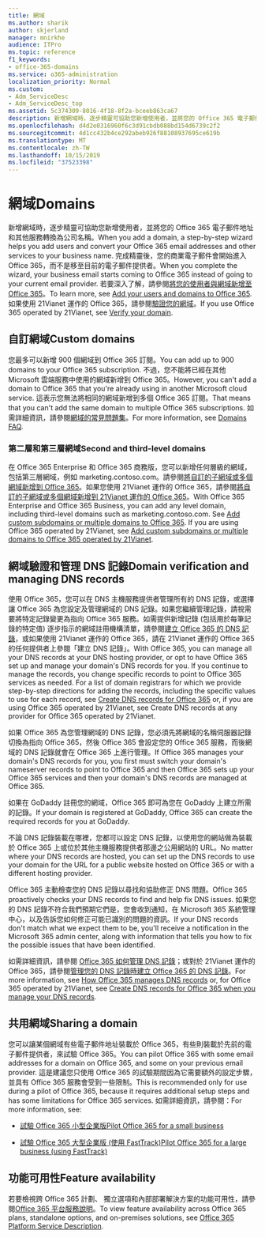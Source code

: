 ```yaml
---
title: 網域
ms.author: sharik
author: skjerland
manager: mnirkhe
audience: ITPro
ms.topic: reference
f1_keywords:
- office-365-domains
ms.service: o365-administration
localization_priority: Normal
ms.custom:
- Adm_ServiceDesc
- Adm_ServiceDesc_top
ms.assetid: 5c374309-8016-4f18-8f2a-bceeb863ca67
description: 新增網域時，逐步精靈可協助您新增使用者，並將您的 Office 365 電子郵件地址和其他服務轉換為公司名稱。 完成精靈後，您的商業電子郵件會開始進入 Office 365，而不是移至目前的電子郵件提供者。 若要深入了解，請參閱將您的使用者與網域新增至 Office 365。 如果使用 21Vianet 運作的 Office 365，請參閱驗證您的網域。
ms.openlocfilehash: d4d2e0316960f6c3d91cbdb088bd154d6739c2f2
ms.sourcegitcommit: 4d1cc432b4ce292abeb926f88108937695ce619b
ms.translationtype: MT
ms.contentlocale: zh-TW
ms.lasthandoff: 10/15/2019
ms.locfileid: "37523398"
---
```

# <a name="domains"></a><span data-ttu-id="354a1-106">網域</span><span class="sxs-lookup"><span data-stu-id="354a1-106">Domains</span></span>

<span data-ttu-id="354a1-107">新增網域時，逐步精靈可協助您新增使用者，並將您的 Office 365 電子郵件地址和其他服務轉換為公司名稱。</span><span class="sxs-lookup"><span data-stu-id="354a1-107">When you add a domain, a step-by-step wizard helps you add users and convert your Office 365 email addresses and other services to your business name.</span></span> <span data-ttu-id="354a1-108">完成精靈後，您的商業電子郵件會開始進入 Office 365，而不是移至目前的電子郵件提供者。</span><span class="sxs-lookup"><span data-stu-id="354a1-108">When you complete the wizard, your business email starts coming to Office 365 instead of going to your current email provider.</span></span> <span data-ttu-id="354a1-109">若要深入了解，請參閱[將您的使用者與網域新增至 Office 365](https://support.office.com/article/6383f56d-3d09-4dcb-9b41-b5f5a5efd611)。</span><span class="sxs-lookup"><span data-stu-id="354a1-109">To learn more, see [Add your users and domains to Office 365](https://support.office.com/article/6383f56d-3d09-4dcb-9b41-b5f5a5efd611).</span></span> <span data-ttu-id="354a1-110">如果使用 21Vianet 運作的 Office 365，請參閱[驗證您的網域](https://docs.microsoft.com/office365/admin/setup/add-domain)。</span><span class="sxs-lookup"><span data-stu-id="354a1-110">If you use Office 365 operated by 21Vianet, see [Verify your domain](https://docs.microsoft.com/office365/admin/setup/add-domain).</span></span>
  
## <a name="custom-domains"></a><span data-ttu-id="354a1-111">自訂網域</span><span class="sxs-lookup"><span data-stu-id="354a1-111">Custom domains</span></span>
<span data-ttu-id="354a1-112"><a name="BKMK_CustomDomains"> </a></span><span class="sxs-lookup"><span data-stu-id="354a1-112"></span></span>

<span data-ttu-id="354a1-113">您最多可以新增 900 個網域到 Office 365 訂閱。</span><span class="sxs-lookup"><span data-stu-id="354a1-113">You can add up to 900 domains to your Office 365 subscription.</span></span> <span data-ttu-id="354a1-114">不過，您不能將已經在其他 Microsoft 雲端服務中使用的網域新增到 Office 365。</span><span class="sxs-lookup"><span data-stu-id="354a1-114">However, you can't add a domain to Office 365 that you're already using in another Microsoft cloud service.</span></span> <span data-ttu-id="354a1-115">這表示您無法將相同的網域新增到多個 Office 365 訂閱。</span><span class="sxs-lookup"><span data-stu-id="354a1-115">That means that you can't add the same domain to multiple Office 365 subscriptions.</span></span> <span data-ttu-id="354a1-116">如需詳細資訊，請參閱[網域的常見問題集](https://support.office.com/article/Domains-FAQ-1272bad0-4bd4-4796-8005-67d6fb3afc5a)。</span><span class="sxs-lookup"><span data-stu-id="354a1-116">For more information, see [Domains FAQ](https://support.office.com/article/Domains-FAQ-1272bad0-4bd4-4796-8005-67d6fb3afc5a).</span></span>
  
### <a name="second-and-third-level-domains"></a><span data-ttu-id="354a1-117">第二層和第三層網域</span><span class="sxs-lookup"><span data-stu-id="354a1-117">Second and third-level domains</span></span>
<span data-ttu-id="354a1-118"><a name="BKMK_SecondAndThirdLevelDomains"> </a></span><span class="sxs-lookup"><span data-stu-id="354a1-118"></span></span>

<span data-ttu-id="354a1-p104">在 Office 365 Enterprise 和 Office 365 商務版，您可以新增任何層級的網域，包括第三層網域，例如 marketing.contoso.com。請參閱[將自訂的子網域或多個網域新增到 Office 365](https://docs.microsoft.com/office365/admin/setup/domains-faq)。如果您使用 21Vianet 運作的 Office 365，請參閱[將自訂的子網域或多個網域新增到 21Vianet 運作的 Office 365](https://docs.microsoft.com/office365/admin/setup/domains-faq)。</span><span class="sxs-lookup"><span data-stu-id="354a1-p104">With Office 365 Enterprise and Office 365 Business, you can add any level domain, including third-level domains such as marketing.contoso.com. See [Add custom subdomains or multiple domains to Office 365](https://docs.microsoft.com/office365/admin/setup/domains-faq). If you are using Office 365 operated by 21Vianet, see [Add custom subdomains or multiple domains to Office 365 operated by 21Vianet](https://docs.microsoft.com/office365/admin/setup/domains-faq).</span></span>
  
## <a name="domain-verification-and-managing-dns-records"></a><span data-ttu-id="354a1-122">網域驗證和管理 DNS 記錄</span><span class="sxs-lookup"><span data-stu-id="354a1-122">Domain verification and managing DNS records</span></span>
<span data-ttu-id="354a1-123"><a name="BKMK_ManagingDNSRecords"> </a></span><span class="sxs-lookup"><span data-stu-id="354a1-123"></span></span>

<span data-ttu-id="354a1-p105">使用 Office 365，您可以在 DNS 主機服務提供者管理所有的 DNS 記錄，或選擇讓 Office 365 為您設定及管理網域的 DNS 記錄。如果您繼續管理記錄，請視需要將特定記錄變更為指向 Office 365 服務。如需提供新增記錄 (包括用於每筆記錄的特定值) 逐步指示的網域註冊機構清單，請參閱[建立 Office 365 的 DNS 記錄](https://docs.microsoft.com/office365/admin/get-help-with-domains/create-dns-records-at-any-dns-hosting-provider)，或如果使用 21Vianet 運作的 Office 365，請在 21Vianet 運作的 Office 365 的任何提供者上參閱「建立 DNS 記錄」。</span><span class="sxs-lookup"><span data-stu-id="354a1-p105">With Office 365, you can manage all your DNS records at your DNS hosting provider, or opt to have Office 365 set up and manage your domain's DNS records for you. If you continue to manage the records, you change specific records to point to Office 365 services as needed. For a list of domain registrars for which we provide step-by-step directions for adding the records, including the specific values to use for each record, see [Create DNS records for Office 365](https://docs.microsoft.com/office365/admin/get-help-with-domains/create-dns-records-at-any-dns-hosting-provider) or, if you are using Office 365 operated by 21Vianet, see Create DNS records at any provider for Office 365 operated by 21Vianet.</span></span> 
  
<span data-ttu-id="354a1-127">如果 Office 365 為您管理網域的 DNS 記錄，您必須先將網域的名稱伺服器記錄切換為指向 Office 365，然後 Office 365 會設定您的 Office 365 服務，而後網域的 DNS 記錄就會在 Office 365 上進行管理。</span><span class="sxs-lookup"><span data-stu-id="354a1-127">If Office 365 manages your domain's DNS records for you, you first must switch your domain's nameserver records to point to Office 365 and then Office 365 sets up your Office 365 services and then your domain's DNS records are managed at Office 365.</span></span>
  
<span data-ttu-id="354a1-128">如果在 GoDaddy 註冊您的網域，Office 365 即可為您在 GoDaddy 上建立所需的記錄。</span><span class="sxs-lookup"><span data-stu-id="354a1-128">If your domain is registered at GoDaddy, Office 365 can create the required records for you at GoDaddy.</span></span> 
  
<span data-ttu-id="354a1-129">不論 DNS 記錄裝載在哪裡，您都可以設定 DNS 記錄，以使用您的網站做為裝載於 Office 365 上或位於其他主機服務提供者那邊之公用網站的 URL。</span><span class="sxs-lookup"><span data-stu-id="354a1-129">No matter where your DNS records are hosted, you can set up the DNS records to use your domain for the URL for a public website hosted on Office 365 or with a different hosting provider.</span></span> 
  
<span data-ttu-id="354a1-130">Office 365 主動檢查您的 DNS 記錄以尋找和協助修正 DNS 問題。</span><span class="sxs-lookup"><span data-stu-id="354a1-130">Office 365 proactively checks your DNS records to find and help fix DNS issues.</span></span> <span data-ttu-id="354a1-131">如果您的 DNS 記錄不符合我們預期它們是，您會收到通知，在 Microsoft 365 系統管理中心，以及告訴您如何修正可能已識別的問題的資訊。</span><span class="sxs-lookup"><span data-stu-id="354a1-131">If your DNS records don't match what we expect them to be, you'll receive a notification in the Microsoft 365 admin center, along with information that tells you how to fix the possible issues that have been identified.</span></span>
  
<span data-ttu-id="354a1-132">如需詳細資訊，請參閱 [Office 365 如何管理 DNS 記錄](https://docs.microsoft.com/office365/admin/setup/domains-faq)；或對於 21Vianet 運作的 Office 365，請參閱[管理您的 DNS 記錄時建立 Office 365 的 DNS 記錄](https://docs.microsoft.com/office365/admin/services-in-china/create-dns-records-when-you-manage-your-dns-records)。</span><span class="sxs-lookup"><span data-stu-id="354a1-132">For more information, see [How Office 365 manages DNS records](https://docs.microsoft.com/office365/admin/setup/domains-faq) or, for Office 365 operated by 21Vianet, see [Create DNS records for Office 365 when you manage your DNS records](https://docs.microsoft.com/office365/admin/services-in-china/create-dns-records-when-you-manage-your-dns-records).</span></span>
  
## <a name="sharing-a-domain"></a><span data-ttu-id="354a1-133">共用網域</span><span class="sxs-lookup"><span data-stu-id="354a1-133">Sharing a domain</span></span>
<span data-ttu-id="354a1-134"><a name="BKMK_ManagingDNSRecords"> </a></span><span class="sxs-lookup"><span data-stu-id="354a1-134"></span></span>

<span data-ttu-id="354a1-135">您可以讓某個網域有些電子郵件地址裝載於 Office 365，有些則裝載於先前的電子郵件提供者，來試驗 Office 365。</span><span class="sxs-lookup"><span data-stu-id="354a1-135">You can pilot Office 365 with some email addresses for a domain on Office 365, and some on your previous email provider.</span></span> <span data-ttu-id="354a1-136">這是建議您只使用 Office 365 的試驗期間因為它需要額外的設定步驟，並具有 Office 365 服務會受到一些限制。</span><span class="sxs-lookup"><span data-stu-id="354a1-136">This is recommended only for use during a pilot of Office 365, because it requires additional setup steps and has some limitations for Office 365 services.</span></span> <span data-ttu-id="354a1-137">如需詳細資訊，請參閱：</span><span class="sxs-lookup"><span data-stu-id="354a1-137">For more information, see:</span></span>
  
- [<span data-ttu-id="354a1-138">試驗 Office 365 小型企業版</span><span class="sxs-lookup"><span data-stu-id="354a1-138">Pilot Office 365 for a small business</span></span>](https://support.office.com/article/39cee536-6a03-40cf-b9c1-f301bb6001d7)
    
- [<span data-ttu-id="354a1-139">試驗 Office 365 大型企業版 (使用 FastTrack)</span><span class="sxs-lookup"><span data-stu-id="354a1-139">Pilot Office 365 for a large business (using FastTrack)</span></span>](https://fasttrack.office.com/onboard)
    
## <a name="feature-availability"></a><span data-ttu-id="354a1-140">功能可用性</span><span class="sxs-lookup"><span data-stu-id="354a1-140">Feature availability</span></span>
<span data-ttu-id="354a1-141"><a name="BKMK_ManagingDNSRecords"> </a></span><span class="sxs-lookup"><span data-stu-id="354a1-141"></span></span>

<span data-ttu-id="354a1-142">若要檢視跨 Office 365 計劃、 獨立選項和內部部署解決方案的功能可用性，請參閱[Office 365 平台服務說明](office-365-platform-service-description.md)。</span><span class="sxs-lookup"><span data-stu-id="354a1-142">To view feature availability across Office 365 plans, standalone options, and on-premises solutions, see [Office 365 Platform Service Description](office-365-platform-service-description.md).</span></span>
  

